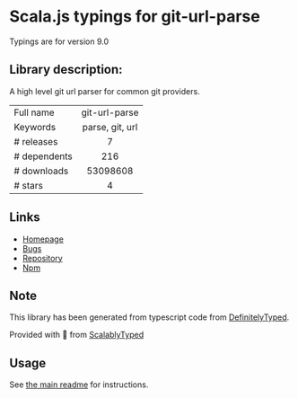 
# Scala.js typings for git-url-parse

Typings are for version 9.0

## Library description:
A high level git url parser for common git providers.

|                    |                 |
| ------------------ | :-------------: |
| Full name          | git-url-parse |
| Keywords           | parse, git, url |
| # releases         | 7 |
| # dependents       | 216 |
| # downloads        | 53098608 |
| # stars            | 4 |

## Links
- [Homepage](https://github.com/IonicaBizau/git-url-parse)
- [Bugs](https://github.com/IonicaBizau/git-url-parse/issues)
- [Repository](https://github.com/IonicaBizau/git-url-parse)
- [Npm](https://www.npmjs.com/package/git-url-parse)
    


## Note
This library has been generated from typescript code from [DefinitelyTyped](https://definitelytyped.org).

Provided with :purple_heart: from [ScalablyTyped](https://github.com/oyvindberg/ScalablyTyped)

## Usage
See [the main readme](../../readme.md) for instructions.


